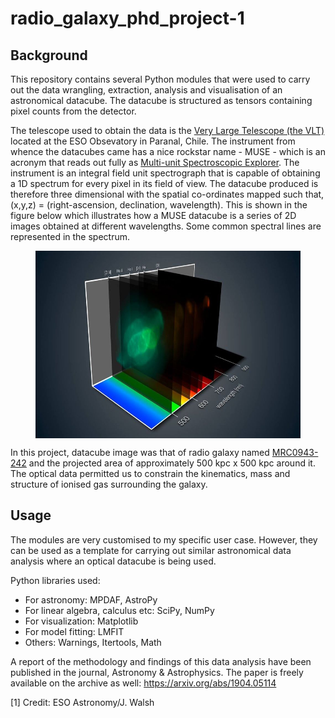 # radio_galaxy_phd_project-1

## Background
This repository contains several Python modules that were used to carry out the data wrangling, extraction, analysis and visualisation of an astronomical datacube. The datacube is structured as tensors containing pixel counts from the detector. 

The telescope used to obtain the data is the <a href="https://www.eso.org/public/teles-instr/paranal-observatory/vlt/">Very Large Telescope (the VLT)</a> located at the ESO Obsevatory in Paranal, Chile. The instrument from whence the datacubes came has a nice rockstar name - MUSE - which is an acronym that reads out fully as <a href="https://www.eso.org/sci/facilities/develop/instruments/muse.html">Multi-unit Spectroscopic Explorer</a>. The instrument is an integral field unit spectrograph that is capable of obtaining a 1D spectrum for every pixel in its field of view. The datacube produced is therefore three dimensional with the spatial co-ordinates mapped such that, (x,y,z) = (right-ascension, declination, wavelength). This is shown in the figure below which illustrates how a MUSE datacube is a series of 2D images obtained at different wavelengths. Some common spectral lines are represented in the spectrum.  

<figure>
<img align="middle" src="muse_datacube.jpg" height="300x" class="center">
</figure>

In this project, datacube image was that of radio galaxy named <a href="https://ned.ipac.caltech.edu/byname?objname=MRC%200943-242&hconst=67.8&omegam=0.308&omegav=0.692&wmap=4&corr_z=1">MRC0943-242</a> and the projected area of approximately 500 kpc x 500 kpc around it. The optical data permitted us to constrain the kinematics, mass and structure of ionised gas surrounding the galaxy.


## Usage
The modules are very customised to my specific user case. However, they can be used as a template for carrying out similar astronomical data analysis where an optical datacube is being used. 

Python libraries used:
- For astronomy: MPDAF, AstroPy
- For linear algebra, calculus etc: SciPy, NumPy
- For visualization: Matplotlib
- For model fitting: LMFIT
- Others: Warnings, Itertools, Math


A report of the methodology and findings of this data analysis have been published in the journal, Astronomy & Astrophysics. The paper is freely available on the archive as well: https://arxiv.org/abs/1904.05114

[1] Credit: ESO Astronomy/J. Walsh